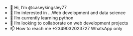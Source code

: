 - 👋 Hi, I’m @caseykingsley77
- 👀 I’m interested in ...Web development and data science 
- 🌱 I’m currently learning python 
- 💞️ I’m looking to collaborate on web development projects 
- 📫 How to reach me +2349032023727 WhatsApp only

<!---
caseykingsley77/caseykingsley77 is a ✨ special ✨ repository because its `README.md` (this file) appears on your GitHub profile.
You can click the Preview link to take a look at your changes.
--->
